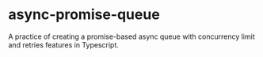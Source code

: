 # async-promise-queue

A practice of creating a promise-based async queue with concurrency limit and retries features in Typescript.
